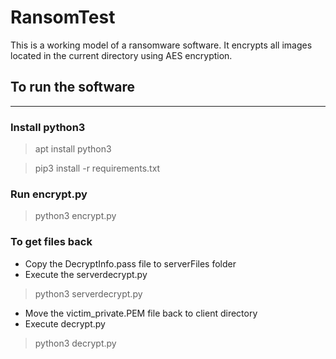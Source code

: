 # RansomTest
This is a working model of a ransomware software. It encrypts all images located in the current directory using AES encryption.

## To run the software
-----------------------------

### Install python3
> apt install python3

> pip3 install -r requirements.txt

### Run encrypt.py
> python3 encrypt.py

### To get files back
- Copy the DecryptInfo.pass file to serverFiles folder
- Execute the serverdecrypt.py
> python3 serverdecrypt.py
- Move the victim_private.PEM file back to client directory
- Execute decrypt.py
> python3 decrypt.py
